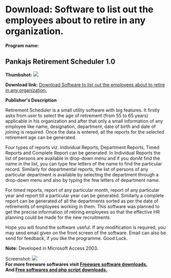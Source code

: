# Download: Software to list out the employees about to retire in any organization.

**Program name:**

## Pankajs Retirement Scheduler 1.0

  
**Thumbshot:** ![](http://www.freewarefiles.com/screenshot/pjretschdlr_md.jpg)   
  
**Download link:** [Download Software to list out the employees about to retire in any organization.](http://freesoftwares.boysofts.com/Pankajs-Retirement-Scheduler_program_54126.html)  
  


**Publisher's Description**  
  


Retirement Scheduler is a small utility software with big features. It firstly asks from user to select the age of retirement (from 55 to 65 years) applicable in his organization and after that only a small information of any employee like name, designation, department, date of birth and date of joining is required. Once the data is entered, all the reports for the selected retirement age can be generated. 

Four types of reports viz. Individual Reports, Department Reports, Timed Reports and Complete Report can be generated. In Individual Reports the list of persons are available in drop-down menu and if you donAt find the name in the list, you can type few letters of the name to find the particular record. Similarly for departmental reports, the list of persons of any particular department is available by selecting the department through a drop-down menu and also by typing the few letters of department name. 

For timed reports, report of any particular month, report of any particular year and report till a particular year can be generated. Similarly a complete report can be generated of all the departments sorted as per the date of retirements of employees working in them. This software was planned to get the precise information of retiring employees so that the effective HR planning could be made for the new recruitments. 

Hope you will found the software useful. If any modification is required, you may send email given on the front screen of the software. Email can also be send for feedback, if you like the programme. Good Luck.

**Note:** Developed in Microsoft Access 2003.

  
  
Screenshot: ![](http://www.freewarefiles.com/screenshot/pjretschdlr.jpg)   
**For more freeware softwares visit [Freeware software downloads.](http://freesoftwares.boysofts.com/)**   
**And [Free softwares and php script downloads.](http://www.boysofts.com/)**
